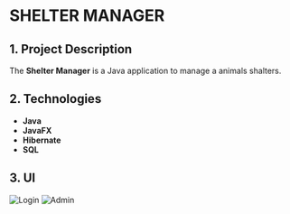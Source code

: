 # SHELTER MANAGER

## 1. Project Description

The **Shelter Manager** is a Java application to manage a animals shalters. 

## 2. Technologies

- **Java**
- **JavaFX**
- **Hibernate**
- **SQL**

## 3. UI

![Login](UI_screenshots/LoginPage.jpg)
![Admin](UI_screenshots/AdminPage.jpg)
